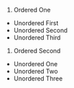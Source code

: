 1. Ordered One
  * Unordered First
  * Unordered Second
  * Unordered Third
1. Ordered Second
  * Unordered One
  * Unordered Two
  * Unordered Three

